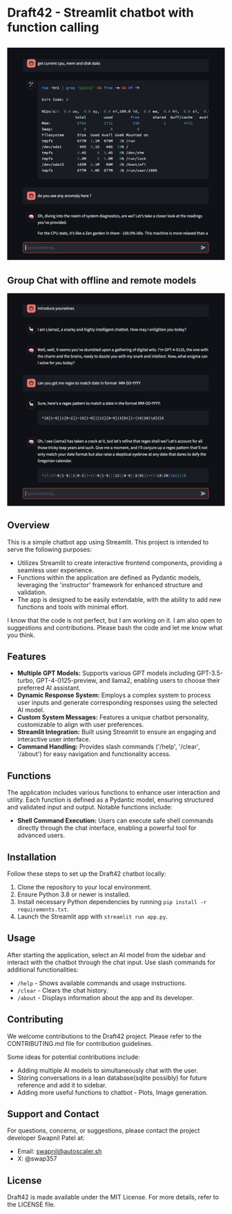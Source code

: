 # Draft42 - Streamlit chatbot with function calling

![Draft42](junk/draft42.png)
------

## Group Chat with offline and remote models
![GroupChat](junk/groupchat.png)

## Overview

This is a simple chatbot app using Streamlit. 
This project is intended to serve the following purposes:
- Utilizes Streamlit to create interactive frontend components, providing a seamless user experience.
- Functions within the application are defined as Pydantic models, leveraging the 'instructor' framework for enhanced structure and validation.
- The app is designed to be easily extendable, with the ability to add new functions and tools with minimal effort.

I know that the code is not perfect, but I am working on it. I am also open to suggestions and contributions. Please bash the code and let me know what you think.

## Features

- **Multiple GPT Models:** Supports various GPT models including GPT-3.5-turbo, GPT-4-0125-preview, and llama2, enabling users to choose their preferred AI assistant.
- **Dynamic Response System:** Employs a complex system to process user inputs and generate corresponding responses using the selected AI model.
- **Custom System Messages:** Features a unique chatbot personality, customizable to align with user preferences.
- **Streamlit Integration:** Built using Streamlit to ensure an engaging and interactive user interface.
- **Command Handling:** Provides slash commands ('/help', '/clear', '/about') for easy navigation and functionality access.


## Functions

The application includes various functions to enhance user interaction and utility. Each function is defined as a Pydantic model, ensuring structured and validated input and output. Notable functions include:

- **Shell Command Execution:** Users can execute safe shell commands directly through the chat interface, enabling a powerful tool for advanced users.

## Installation

Follow these steps to set up the Draft42 chatbot locally:

1. Clone the repository to your local environment.
2. Ensure Python 3.8 or newer is installed.
3. Install necessary Python dependencies by running `pip install -r requirements.txt`.
4. Launch the Streamlit app with `streamlit run app.py`.

## Usage

After starting the application, select an AI model from the sidebar and interact with the chatbot through the chat input. Use slash commands for additional functionalities:

- `/help` - Shows available commands and usage instructions.
- `/clear` - Clears the chat history.
- `/about` - Displays information about the app and its developer.

## Contributing

We welcome contributions to the Draft42 project. Please refer to the CONTRIBUTING.md file for contribution guidelines.

Some ideas for potential contributions include:
- Adding multiple AI models to simultaneously chat with the user.
- Storing conversations in a lean database(sqlite possibly) for future reference and add it to sidebar.
- Adding more useful functions to chatbot - Plots, Image generation.

## Support and Contact

For questions, concerns, or suggestions, please contact the project developer Swapnil Patel at:
- Email: swapnil@autoscaler.sh
- X: @swap357

## License

Draft42 is made available under the MIT License. For more details, refer to the LICENSE file.
